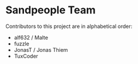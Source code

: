 
# Sandpeople Team

Contributors to this project are in alphabetical order:

- alf632 / Malte
- fuzzle
- JonasT / Jonas Thiem
- TuxCoder

